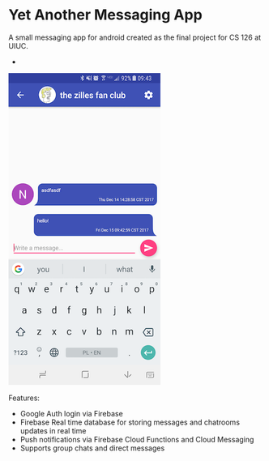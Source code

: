 # Yet Another Messaging App

A small messaging app for android created as the final project for CS 126 at UIUC.

-

![Screenshot](screenshot.png)

Features:

- Google Auth login via Firebase
- Firebase Real time database for storing messages and chatrooms updates in real time
- Push notifications via Firebase Cloud Functions and Cloud Messaging
- Supports group chats and direct messages